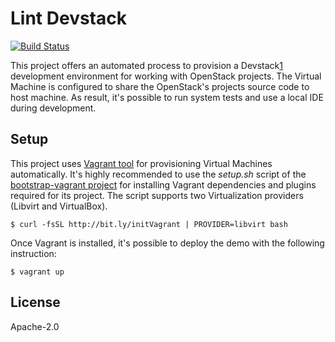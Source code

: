 # Lint Devstack
[![Build Status](https://api.travis-ci.org/electrocucaracha/lint-devstack.svg?branch=master)](https://api.travis-ci.org/electrocucaracha/lint-devstack)

This project offers an automated process to provision a Devstack[1] 
development environment for working with OpenStack projects. The
Virtual Machine is configured to share the OpenStack's projects source
code to host machine. As result, it's possible to run system tests
and use a local IDE during development.

## Setup

This project uses [Vagrant tool][2] for provisioning Virtual Machines
automatically. It's highly recommended to use the  *setup.sh* script
of the [bootstrap-vagrant project][3] for installing Vagrant
dependencies and plugins required for its project. The script
supports two Virtualization providers (Libvirt and VirtualBox).

    $ curl -fsSL http://bit.ly/initVagrant | PROVIDER=libvirt bash

Once Vagrant is installed, it's possible to deploy the demo with the
following instruction:

    $ vagrant up

## License

Apache-2.0

[1]: http://docs.openstack.org/developer/devstack/
[2]: https://www.vagrantup.com/
[3]: https://github.com/electrocucaracha/bootstrap-vagrant
